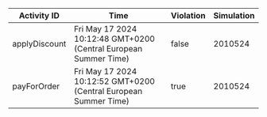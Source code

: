 | Activity ID | Time | Violation | Simulation |
| --- | --- | --- | --- |
| applyDiscount | Fri May 17 2024 10:12:48 GMT+0200 (Central European Summer Time) | false | 2010524 |
| payForOrder | Fri May 17 2024 10:12:52 GMT+0200 (Central European Summer Time) | true | 2010524 |